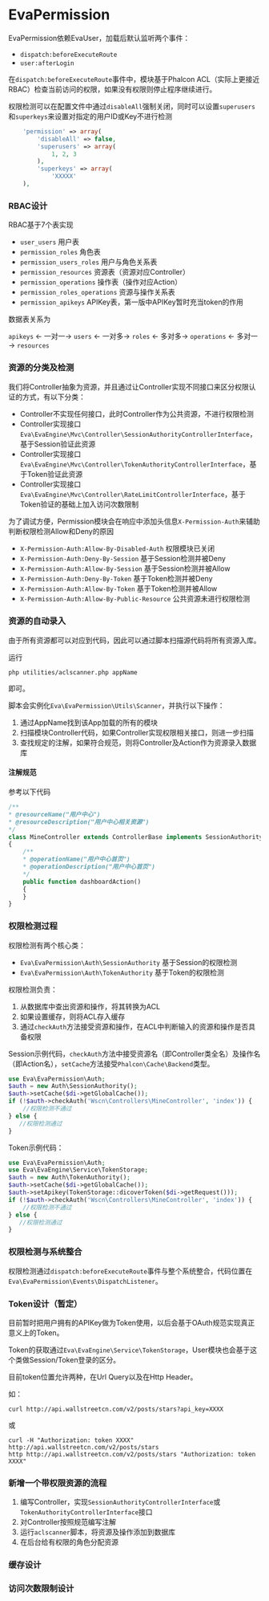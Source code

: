 EvaPermission
=======

EvaPermission依赖EvaUser，加载后默认监听两个事件：

- `dispatch:beforeExecuteRoute`
- `user:afterLogin`

在`dispatch:beforeExecuteRoute`事件中，模块基于Phalcon ACL（实际上更接近RBAC）检查当前访问的权限，如果没有权限则停止程序继续进行。

权限检测可以在配置文件中通过`disableAll`强制关闭，同时可以设置`superusers`和`superkeys`来设置对指定的用户ID或Key不进行检测

``` php
    'permission' => array(
        'disableAll' => false,
        'superusers' => array(
            1, 2, 3
        ),
        'superkeys' => array(
            'XXXXX'
    ),
  ```

### RBAC设计

RBAC基于7个表实现

- `user_users` 用户表
- `permission_roles` 角色表
- `permission_users_roles` 用户与角色关系表
- `permission_resources` 资源表（资源对应Controller）
- `permission_operations` 操作表（操作对应Action）
- `permission_roles_operations` 资源与操作关系表
- `permission_apikeys` APIKey表，第一版中APIKey暂时充当token的作用

数据表关系为

`apikeys` ← 一对一→ `users`  ← 一对多→  `roles`  ← 多对多→  `operations`  ← 多对一→  `resources`

### 资源的分类及检测

我们将Controller抽象为资源，并且通过让Controller实现不同接口来区分权限认证的方式，有以下分类：

- Controller不实现任何接口，此时Controller作为公共资源，不进行权限检测
- Controller实现接口`Eva\EvaEngine\Mvc\Controller\SessionAuthorityControllerInterface`，基于Session验证此资源
- Controller实现接口`Eva\EvaEngine\Mvc\Controller\TokenAuthorityControllerInterface`，基于Token验证此资源
- Controller实现接口`Eva\EvaEngine\Mvc\Controller\RateLimitControllerInterface`，基于Token验证的基础上加入访问次数限制

为了调试方便，Permission模块会在响应中添加头信息`X-Permission-Auth`来辅助判断权限检测Allow和Deny的原因

- `X-Permission-Auth:Allow-By-Disabled-Auth` 权限模块已关闭
- `X-Permission-Auth:Deny-By-Session` 基于Session检测并被Deny
- `X-Permission-Auth:Allow-By-Session` 基于Session检测并被Allow
- `X-Permission-Auth:Deny-By-Token` 基于Token检测并被Deny
- `X-Permission-Auth:Allow-By-Token` 基于Token检测并被Allow
- `X-Permission-Auth:Allow-By-Public-Resource` 公共资源未进行权限检测


### 资源的自动录入

由于所有资源都可以对应到代码，因此可以通过脚本扫描源代码将所有资源入库。

运行

    php utilities/aclscanner.php appName
   
即可。

脚本会实例化`Eva\EvaPermission\Utils\Scanner`，并执行以下操作：

1. 通过AppName找到该App加载的所有的模块
2. 扫描模块Controller代码，如果Controller实现权限相关接口，则进一步扫描
3. 查找规定的注解，如果符合规范，则将Controller及Action作为资源录入数据库

#### 注解规范

参考以下代码

``` php
/**
* @resourceName("用户中心")
* @resourceDescription("用户中心相关资源")
*/
class MineController extends ControllerBase implements SessionAuthorityControllerInterface
{
    /**
    * @operationName("用户中心首页")
    * @operationDescription("用户中心首页")
    */
    public function dashboardAction()
    {
    }
}
```


### 权限检测过程

权限检测有两个核心类：

- `Eva\EvaPermission\Auth\SessionAuthority`  基于Session的权限检测
- `Eva\EvaPermission\Auth\TokenAuthority`   基于Token的权限检测

权限检测负责：

1. 从数据库中查出资源和操作，将其转换为ACL
2. 如果设置缓存，则将ACL存入缓存
3. 通过`checkAuth`方法接受资源和操作，在ACL中判断输入的资源和操作是否具备权限

Session示例代码，`checkAuth`方法中接受资源名（即Controller类全名）及操作名（即Action名），`setCache`方法接受`Phalcon\Cache\Backend`类型。

``` php
use Eva\EvaPermission\Auth;
$auth = new Auth\SessionAuthority();
$auth->setCache($di->getGlobalCache());
if (!$auth->checkAuth('Wscn\Controllers\MineController', 'index')) {
    //权限检测不通过
} else {
   //权限检测通过
}
```

Token示例代码：

``` php
use Eva\EvaPermission\Auth;
use Eva\EvaEngine\Service\TokenStorage;
$auth = new Auth\TokenAuthority();
$auth->setCache($di->getGlobalCache());
$auth->setApikey(TokenStorage::dicoverToken($di->getRequest()));
if (!$auth->checkAuth('Wscn\Controllers\MineController', 'index')) {
    //权限检测不通过
} else {
   //权限检测通过
}
```

### 权限检测与系统整合

权限检测通过`dispatch:beforeExecuteRoute`事件与整个系统整合，代码位置在`Eva\EvaPermission\Events\DispatchListener`。


### Token设计（暂定）

目前暂时把用户拥有的APIKey做为Token使用，以后会基于OAuth规范实现真正意义上的Token。

Token的获取通过`Eva\EvaEngine\Service\TokenStorage`，User模块也会基于这个类做Session/Token登录的区分。

目前token位置允许两种，在Url Query以及在Http Header。

如：

    curl http://api.wallstreetcn.com/v2/posts/stars?api_key=XXXX

或

    curl -H "Authorization: token XXXX" http://api.wallstreetcn.com/v2/posts/stars
    http http://api.wallstreetcn.com/v2/posts/stars "Authorization: token XXXX"

### 新增一个带权限资源的流程

1. 编写Controller，实现`SessionAuthorityControllerInterface`或`TokenAuthorityControllerInterface`接口
2. 对Controller按照规范编写注解
3. 运行`aclscanner`脚本，将资源及操作添加到数据库
4. 在后台给有权限的角色分配资源

### 缓存设计

### 访问次数限制设计


